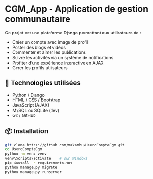 # CGM_App - Application de gestion communautaire

Ce projet est une plateforme Django permettant aux utilisateurs de :
- Créer un compte avec image de profil
- Poster des blogs et vidéos
- Commenter et aimer les publications
- Suivre les activités via un système de notifications
- Profiter d’une expérience interactive en AJAX
- Gérer les profils utilisateurs

## 🔧 Technologies utilisées
- Python / Django
- HTML / CSS / Bootstrap
- JavaScript (AJAX)
- MySQL ou SQLite (dev)
- Git / GitHub

## 📦 Installation

```bash
git clone https://github.com/makambu/UsercCompteCgm.git
cd UsercCompteCgm
python -m venv venv
venv\Scripts\activate    # sur Windows
pip install -r requirements.txt
python manage.py migrate
python manage.py runserver
